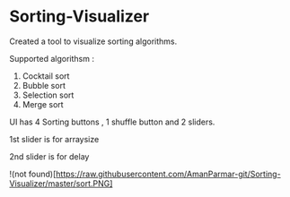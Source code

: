 # Sorting-Visualizer
Created a tool to visualize sorting algorithms.

Supported algorithsm :
1. Cocktail sort
2. Bubble sort
3. Selection sort
4. Merge sort

UI has 4 Sorting buttons , 1 shuffle button and 2 sliders.

1st slider is for arraysize

2nd slider is for delay

!(not found)[https://raw.githubusercontent.com/AmanParmar-git/Sorting-Visualizer/master/sort.PNG]
